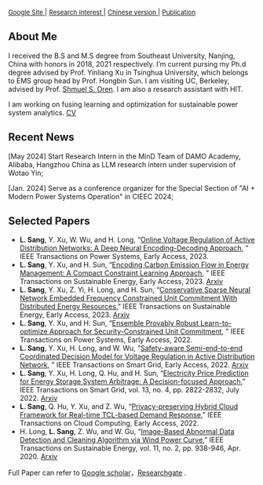 [<font size="2.5">Google Site </font>](https://sites.google.com/view/sanglinwei) | 
[<font size="2.5">Research Interest </font>](./interest.html) |
[<font size="2.5">Chinese version </font>](./ch_index.html) |
[<font size="2.5">Publication </font>](./gh-pages/publication.html)

## About Me
I received the B.S and M.S degree from Southeast University, Nanjing, China with honors in 2018, 2021 respectively. I’m current pursing my Ph.d degree advised by Prof. Yinliang Xu in Tsinghua University, which belongs to EMS group head by Prof. Hongbin Sun. I am visiting UC, Berkeley, advised by Prof. [Shmuel S. Oren](https://oren.ieor.berkeley.edu/). I am also a research assistant with HIT.

I am working on fusing learning and optimization for sustainable power system analytics. [CV](./gh-pages/CV_LinweiSang.pdf)

## Recent News
[May 2024] Start Research Intern in the MinD Team of DAMO Academy, Alibaba, Hangzhou China as LLM research intern under supervision of Wotao Yin; 

[Jan. 2024] Serve as a conference organizer for the Special Section of "AI + Modern Power Systems Operation" in CIEEC 2024;

## Selected Papers
-  **L. Sang**, Y. Xu, W. Wu, and H. Long, “[Online Voltage Regulation of Active Distribution Networks: A Deep Neural Encoding-Decoding Approach](https://ieeexplore.ieee.org/document/10264194), ” IEEE Transactions on Power Systems, Early Access, 2023.
-  **L. Sang**, Y. Xu, and H. Sun, “[Encoding Carbon Emission Flow in Energy Management: A Compact Constraint Learning Approach](https://ieeexplore.ieee.org/document/10122721), ” IEEE Transactions on Sustainable Energy, Early Access, 2023. [Arxiv](https://arxiv.org/pdf/2305.13538.pdf)
-  **L. Sang**, Y. Xu, Z. Yi, H. Long, and H. Sun, “[Conservative Sparse Neural Network Embedded Frequency Constrained Unit Commitment With Distributed Energy Resources](https://ieeexplore.ieee.org/document/10104114),”  IEEE Transactions on Sustainable Energy, Early Access, 2023.  [Arxiv](https://arxiv.org/abs/2304.10720)
-  **L. Sang**, Y. Xu, and H. Sun, “[Ensemble Provably Robust Learn-to-optimize Approach for Security-Constrained Unit Commitment](https://ieeexplore.ieee.org/document/9964136), ” IEEE Transactions on Power Systems, Early Access, 2022.
-  **L. Sang**, Y. Xu, H. Long, and W. Wu, “[Safety-aware Semi-end-to-end Coordinated Decision Model for Voltage Regulation in Active Distribution Network](https://ieeexplore.ieee.org/document/9895142), ” IEEE Transactions on Smart Grid, Early Access, 2022. [Arxiv](https://arxiv.org/abs/2305.15395)
-  **L. Sang**, Y. Xu, H. Long, Q. Hu, and H. Sun, “[Electricity Price Prediction for Energy Storage System Arbitrage: A Decision-focused Approach](https://ieeexplore.ieee.org/document/9755891),” IEEE Transactions on Smart Grid, vol. 13, no. 4, pp. 2822-2832, July 2022.  [Arxiv](https://arxiv.org/abs/2305.00362)
-  **L. Sang**, Q. Hu, Y. Xu, and Z. Wu, “[Privacy-preserving Hybrid Cloud Framework for Real-time TCL-based Demand Response](https://ieeexplore.ieee.org/document/9677899),” IEEE Transactions on Cloud Computing, Early Access, 2022. 
-  H. Long, **L. Sang**, Z. Wu, and W. Gu, “[Image-Based Abnormal Data Detection and Cleaning Algorithm via Wind Power Curve](https://ieeexplore.ieee.org/document/8703080),” IEEE Transactions on Sustainable Energy, vol. 11, no. 2, pp. 938-946, Apr. 2020. [Arxiv](https://arxiv.org/abs/2307.08539)

Full Paper can refer to [Google scholar](https://scholar.google.com/citations?user=y53XzOAAAAAJ&hl=en)，[Researchgate](https://www.researchgate.net/profile/Linwei-Sang) .


